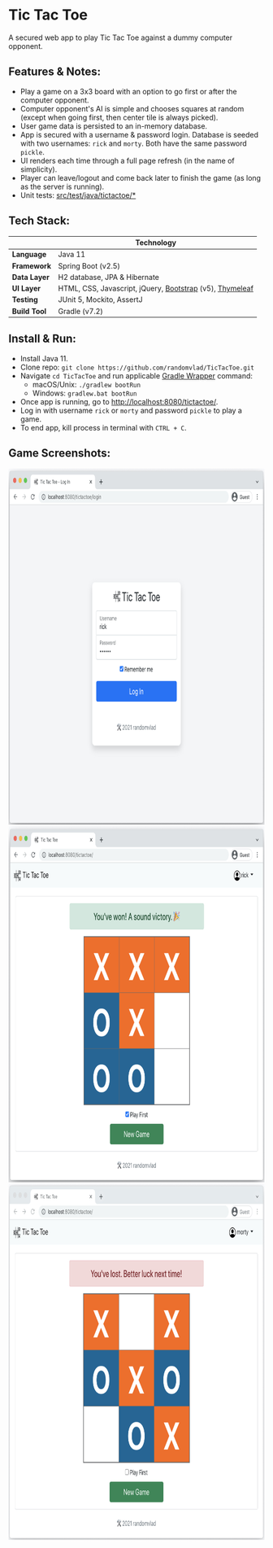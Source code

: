# Tic Tac Toe

A secured web app to play Tic Tac Toe against a dummy computer opponent.

## Features & Notes:
* Play a game on a 3x3 board with an option to go first or after the computer opponent.
* Computer opponent's AI is simple and chooses squares at random (except when going first, then center tile is always picked).
* User game data is persisted to an in-memory database.
* App is secured with a username & password login. Database is seeded with two usernames: `rick` and `morty`. Both have the same password `pickle`.
* UI renders each time through a full page refresh (in the name of simplicity).
* Player can leave/logout and come back later to finish the game (as long as the server is running).
* Unit tests: [src/test/java/tictactoe/*](src/test/java/tictactoe)

## Tech Stack:
| | Technology |
|---|---|
| __Language__ | Java 11 |
| __Framework__ | Spring Boot (v2.5) |
| __Data Layer__ | H2 database, JPA & Hibernate | 
| __UI Layer__ | HTML, CSS, Javascript, jQuery, [Bootstrap](https://getbootstrap.com/) (v5), [Thymeleaf](http://www.thymeleaf.org/) |
| __Testing__ | JUnit 5, Mockito, AssertJ |
| __Build Tool__ | Gradle (v7.2) |

## Install & Run:
* Install Java 11.
* Clone repo: `git clone https://github.com/randomvlad/TicTacToe.git`
* Navigate `cd TicTacToe` and run applicable [Gradle Wrapper](https://docs.gradle.org/current/userguide/gradle_wrapper.html#sec:using_wrapper) command:
  * macOS/Unix: `./gradlew bootRun`
  * Windows: `gradlew.bat bootRun`
* Once app is running, go to [http://localhost:8080/tictactoe/](http://localhost:8080/tictactoe/).
* Log in with username `rick` or `morty` and password `pickle` to play a game.
* To end app, kill process in terminal with `CTRL + C`. 

## Game Screenshots:
<img src="docs/images/tictactoe_screenshot_login.png" style="width: 800px; height: 700px;" />
<br />
<img src="docs/images/tictactoe_screenshot_win.png" style="width: 800px; height: 700px;" />
<br />
<img src="docs/images/tictactoe_screenshot_loss.png" style="width: 800px; height: 700px;" />
